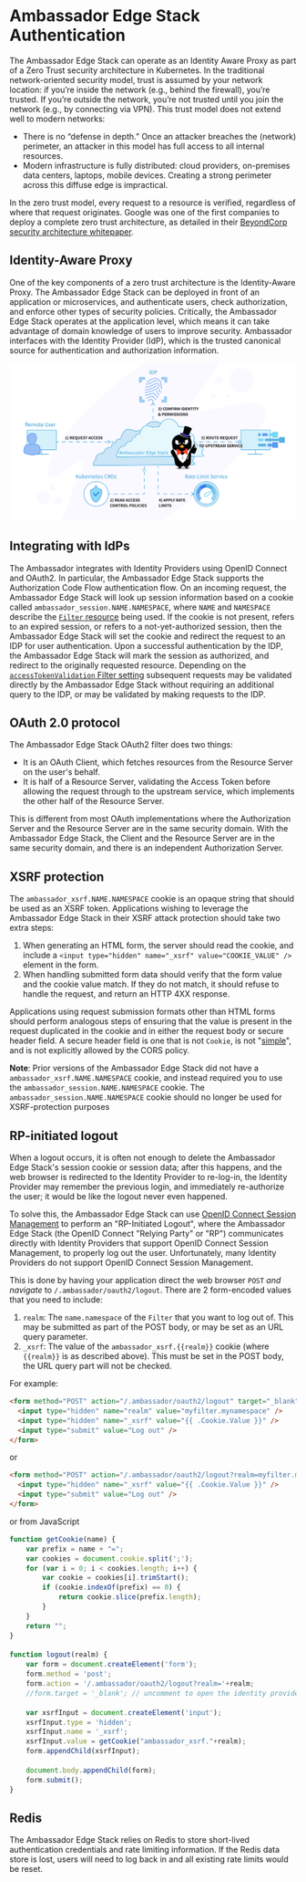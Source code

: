 # Ambassador Edge Stack Authentication

The Ambassador Edge Stack can operate as an Identity Aware Proxy as part of a Zero Trust security architecture in Kubernetes. In the traditional network-oriented security model, trust is assumed by your network location:  if you’re inside the network (e.g., behind the firewall), you’re trusted. If you’re outside the network, you’re not trusted until you join the network (e.g., by connecting via VPN). This trust model does not extend well to modern networks:

* There is no “defense in depth.” Once an attacker breaches the (network) perimeter, an attacker in this model has full access to all internal resources.
* Modern infrastructure is fully distributed: cloud providers, on-premises data centers, laptops, mobile devices. Creating a strong perimeter across this diffuse edge is impractical.

In the zero trust model, every request to a resource is verified, regardless of where that request originates. Google was one of the first companies to deploy a complete zero trust architecture, as detailed in their [BeyondCorp security architecture whitepaper](https://ai.google/research/pubs/pub43231).

## Identity-Aware Proxy

One of the key components of a zero trust architecture is the Identity-Aware Proxy. The Ambassador Edge Stack can be deployed in front of an application or microservices, and authenticate users, check authorization, and enforce other types of security policies. Critically, the Ambassador Edge Stack operates at the application level, which means it can take advantage of domain knowledge of users to improve security. Ambassador interfaces with the Identity Provider (IdP), which is the trusted canonical source for authentication and authorization information.


![IAP](/doc-images/pro-iap.png)

## Integrating with IdPs

The Ambassador integrates with Identity Providers using OpenID Connect and OAuth2. In particular, the Ambassador Edge Stack supports the Authorization Code Flow authentication flow.  On an incoming request, the Ambassador Edge Stack will look up session information based on a cookie called `ambassador_session.NAME.NAMESPACE`, where `NAME` and `NAMESPACE` describe the [`Filter` resource](/reference/filter-reference#filter-type-oauth2) being used. If the cookie is not present, refers to an expired session, or refers to a not-yet-authorized session, then the Ambassador Edge Stack will set the cookie and redirect the request to an IDP for user authentication.  Upon a successful authentication by the IDP, the Ambassador Edge Stack will mark the session as authorized, and redirect to the originally requested resource.  Depending on the [`accessTokenValidation` Filter setting](/reference/filter-reference#oauth2-global-arguments) subsequent requests may be validated directly by the Ambassador Edge Stack without requiring an additional query to the IDP, or may be validated by making requests to the IDP.

## OAuth 2.0 protocol

The Ambassador Edge Stack OAuth2 filter does two things:

* It is an OAuth Client, which fetches resources from the Resource Server on the user's behalf.
* It is half of a Resource Server, validating the Access Token before allowing the request through to the upstream service, which implements the other half of the Resource Server.

This is different from most OAuth implementations where the Authorization Server and the Resource Server are in the same security domain. With the Ambassador Edge Stack, the Client and the Resource Server are in the same security domain, and there is an independent Authorization Server.

## XSRF protection

The `ambassador_xsrf.NAME.NAMESPACE` cookie is an opaque string that should be used as an XSRF token.  Applications wishing to leverage the Ambassador Edge Stack in their XSRF attack protection should take two extra steps:

 1. When generating an HTML form, the server should read the cookie, and include a `<input type="hidden" name="_xsrf" value="COOKIE_VALUE" />` element in the form.
 2. When handling submitted form data should verify that the form value and the cookie value match.  If they do not match, it should refuse to handle the request, and return an HTTP 4XX response.

Applications using request submission formats other than HTML forms
should perform analogous steps of ensuring that the value is present
in the request duplicated in the cookie and in either the request body
or secure header field.  A secure header field is one that is not
`Cookie`, is not "[simple][simple-header]", and is not explicitly
allowed by the CORS policy.

[simple-header]: https://www.w3.org/TR/cors/#simple-header

**Note**: Prior versions of the Ambassador Edge Stack did not have a
`ambassador_xsrf.NAME.NAMESPACE` cookie, and instead required you to
use the `ambassador_session.NAME.NAMESPACE` cookie.  The
`ambassador_session.NAME.NAMESPACE` cookie should no longer be used
for XSRF-protection purposes

## RP-initiated logout

When a logout occurs, it is often not enough to delete the Ambassador
Edge Stack's session cookie or session data; after this happens, and the web
browser is redirected to the Identity Provider to re-log-in, the
Identity Provider may remember the previous login, and immediately
re-authorize the user; it would be like the logout never even
happened.

To solve this, the Ambassador Edge Stack can use [OpenID Connect Session
Management][oidc-session] to perform an "RP-Initiated Logout", where the
Ambassador Edge Stack (the OpenID Connect "Relying Party" or "RP")
communicates directly with Identity Providers that support OpenID
Connect Session Management, to properly log out the user.
Unfortunately, many Identity Providers do not support OpenID Connect
Session Management.

[oidc-session]: https://openid.net/specs/openid-connect-session-1_0.html

This is done by having your application direct the web browser `POST`
*and navigate* to `/.ambassador/oauth2/logout`.  There are 2
form-encoded values that you need to include:

 1. `realm`: The `name.namespace` of the `Filter` that you want to log
    out of.  This may be submitted as part of the POST body, or may be set as an URL query parameter.
 2. `_xsrf`: The value of the `ambassador_xsrf.{{realm}}` cookie
    (where `{{realm}}` is as described above).  This must be set in the POST body, the URL query part will not be checked.

For example:

```html
<form method="POST" action="/.ambassador/oauth2/logout" target="_blank">
  <input type="hidden" name="realm" value="myfilter.mynamespace" />
  <input type="hidden" name="_xsrf" value="{{ .Cookie.Value }}" />
  <input type="submit" value="Log out" />
</form>
```

or

```html
<form method="POST" action="/.ambassador/oauth2/logout?realm=myfilter.mynamespace" target="_blank">
  <input type="hidden" name="_xsrf" value="{{ .Cookie.Value }}" />
  <input type="submit" value="Log out" />
</form>
```

or from JavaScript

```js
function getCookie(name) {
    var prefix = name + "=";
    var cookies = document.cookie.split(';');
    for (var i = 0; i < cookies.length; i++) {
        var cookie = cookies[i].trimStart();
        if (cookie.indexOf(prefix) == 0) {
            return cookie.slice(prefix.length);
        }
    }
    return "";
}

function logout(realm) {
    var form = document.createElement('form');
    form.method = 'post';
    form.action = '/.ambassador/oauth2/logout?realm='+realm;
    //form.target = '_blank'; // uncomment to open the identity provider's page in a new tab

    var xsrfInput = document.createElement('input');
    xsrfInput.type = 'hidden';
    xsrfInput.name = '_xsrf';
    xsrfInput.value = getCookie("ambassador_xsrf."+realm);
    form.appendChild(xsrfInput);

    document.body.appendChild(form);
    form.submit();
}
```

## Redis

The Ambassador Edge Stack relies on Redis to store short-lived authentication credentials and rate limiting information. If the Redis data store is lost, users will need to log back in and all existing rate limits would be reset.
